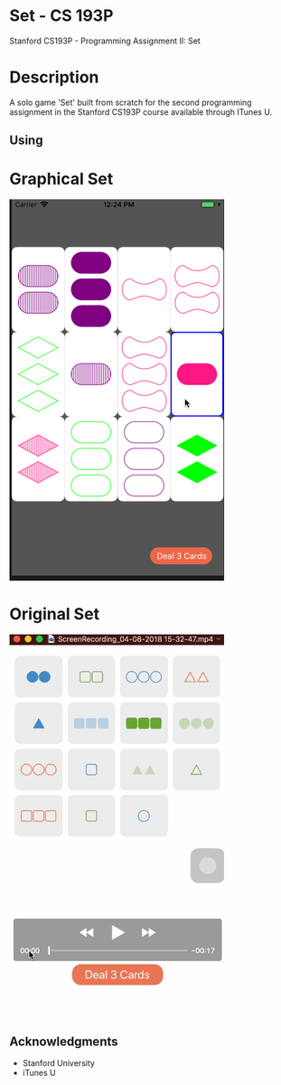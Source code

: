 # Set - CS 193P
Stanford CS193P - Programming Assignment II: Set

# Description

A solo game 'Set' built from scratch for the second programming assignment in the Stanford CS193P course available through ITunes U.

## Using

# Graphical Set
![Graphical Set](https://github.com/EduardLev/Set-CS193P/raw/master/GraphicalSetGif.gif)

# Original Set
![Set](https://github.com/EduardLev/Set-CS193P/raw/master/Set-CS193P.gif)

## Acknowledgments

* Stanford University
* iTunes U

